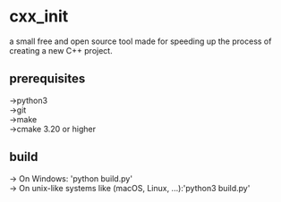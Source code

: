 # cxx_init
a small free and open source tool made for speeding up the process of creating a new C++ project.

## prerequisites
->python3<br>
->git<br>
->make<br>
->cmake 3.20 or higher

## build
-> On Windows: 'python build.py'<br>
-> On unix-like systems like (macOS, Linux, ...):'python3 build.py'<br>
